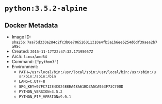 # `python:3.5.2-alpine`

## Docker Metadata

- Image ID: `sha256:7aa75d330a284c2fc3b0e706526011310e4fb5a1b6ee5254d6df39aea2b7a95c`
- Created: `2016-11-17T22:47:32.17195057Z`
- Arch: `linux`/`amd64`
- Command: `["python3"]`
- Environment:
  - `PATH=/usr/local/bin:/usr/local/sbin:/usr/local/bin:/usr/sbin:/usr/bin:/sbin:/bin`
  - `LANG=C.UTF-8`
  - `GPG_KEY=97FC712E4C024BBEA48A61ED3A5CA953F73C700D`
  - `PYTHON_VERSION=3.5.2`
  - `PYTHON_PIP_VERSION=9.0.1`
